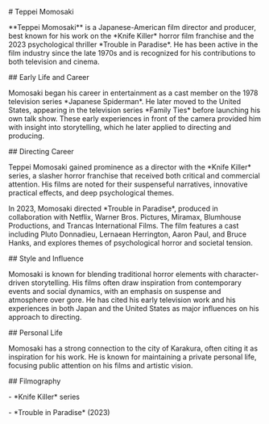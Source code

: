 \# Teppei Momosaki



\*\*Teppei Momosaki\*\* is a Japanese-American film director and producer, best known for his work on the \*Knife Killer\* horror film franchise and the 2023 psychological thriller \*Trouble in Paradise\*. He has been active in the film industry since the late 1970s and is recognized for his contributions to both television and cinema.



\## Early Life and Career



Momosaki began his career in entertainment as a cast member on the 1978 television series \*Japanese Spiderman\*. He later moved to the United States, appearing in the television series \*Family Ties\* before launching his own talk show. These early experiences in front of the camera provided him with insight into storytelling, which he later applied to directing and producing.



\## Directing Career



Teppei Momosaki gained prominence as a director with the \*Knife Killer\* series, a slasher horror franchise that received both critical and commercial attention. His films are noted for their suspenseful narratives, innovative practical effects, and deep psychological themes.



In 2023, Momosaki directed \*Trouble in Paradise\*, produced in collaboration with Netflix, Warner Bros. Pictures, Miramax, Blumhouse Productions, and Trancas International Films. The film features a cast including Pluto Donnadieu, Lernaean Herrington, Aaron Paul, and Bruce Hanks, and explores themes of psychological horror and societal tension.



\## Style and Influence



Momosaki is known for blending traditional horror elements with character-driven storytelling. His films often draw inspiration from contemporary events and social dynamics, with an emphasis on suspense and atmosphere over gore. He has cited his early television work and his experiences in both Japan and the United States as major influences on his approach to directing.



\## Personal Life



Momosaki has a strong connection to the city of Karakura, often citing it as inspiration for his work. He is known for maintaining a private personal life, focusing public attention on his films and artistic vision.



\## Filmography



\- \*Knife Killer\* series  

\- \*Trouble in Paradise\* (2023)



